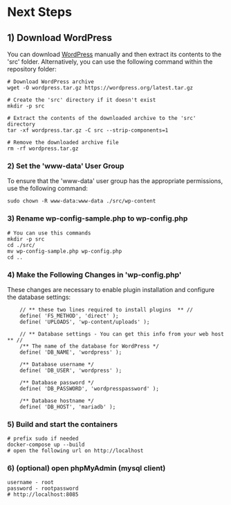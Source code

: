 # Next Steps
## 1) Download WordPress
You can download [WordPress](https://wordpress.org/latest.tar.gz)
 manually and then extract its contents to the 'src' folder. Alternatively, you can use the following command within the repository folder:

```    
# Download WordPress archive
wget -O wordpress.tar.gz https://wordpress.org/latest.tar.gz

# Create the 'src' directory if it doesn't exist
mkdir -p src

# Extract the contents of the downloaded archive to the 'src' directory
tar -xf wordpress.tar.gz -C src --strip-components=1

# Remove the downloaded archive file
rm -rf wordpress.tar.gz
```


### 2) Set the 'www-data' User Group
To ensure that the 'www-data' user group has the appropriate permissions, use the following command:
```
sudo chown -R www-data:www-data ./src/wp-content
```

### 3) Rename wp-config-sample.php to wp-config.php
```
# You can use this commands
mkdir -p src
cd ./src/
mv wp-config-sample.php wp-config.php
cd ..
```

### 4) Make the Following Changes in 'wp-config.php'
These changes are necessary to enable plugin installation and configure the database settings:

```
    // ** these two lines required to install plugins  ** //
    define( 'FS_METHOD', 'direct' );
    define( 'UPLOADS', 'wp-content/uploads' );

    // ** Database settings - You can get this info from your web host ** //
    /** The name of the database for WordPress */
    define( 'DB_NAME', 'wordpress' );

    /** Database username */
    define( 'DB_USER', 'wordpress' );

    /** Database password */
    define( 'DB_PASSWORD', 'wordpresspassword' );

    /** Database hostname */
    define( 'DB_HOST', 'mariadb' );
```

### 5) Build and start the containers

```
# prefix sudo if needed
docker-compose up --build
# open the following url on http://localhost
```
### 6) (optional) open phpMyAdmin (mysql client)
    username - root
    password - rootpassword
    # http://localhost:8085
